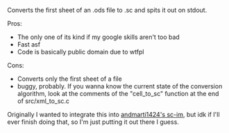 Converts the first sheet of an .ods file to .sc and spits it out on stdout.  

Pros:
- The only one of its kind if my google skills aren't too bad
- Fast asf
- Code is basically public domain due to wtfpl

Cons:
- Converts only the first sheet of a file
- buggy, probably. If you wanna know the current state of the conversion algorithm, look at the comments of the "cell\_to\_sc" function at the end of src/xml\_to\_sc.c

Originally I wanted to integrate this into [andmarti1424's sc-im](https://github.com/andmarti1424/sc-im), but idk if I'll ever finish doing that, so I'm just putting it out there I guess.
